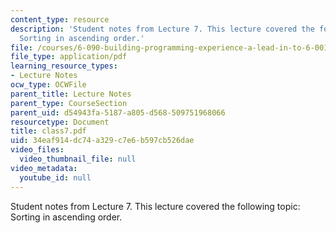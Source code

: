 ```yaml
---
content_type: resource
description: 'Student notes from Lecture 7. This lecture covered the following topic:
  Sorting in ascending order.'
file: /courses/6-090-building-programming-experience-a-lead-in-to-6-001-january-iap-2005/34eaf914dc74a329c7e6b597cb526dae_class7.pdf
file_type: application/pdf
learning_resource_types:
- Lecture Notes
ocw_type: OCWFile
parent_title: Lecture Notes
parent_type: CourseSection
parent_uid: d54943fa-5187-a805-d568-509751968066
resourcetype: Document
title: class7.pdf
uid: 34eaf914-dc74-a329-c7e6-b597cb526dae
video_files:
  video_thumbnail_file: null
video_metadata:
  youtube_id: null
---
```

Student notes from Lecture 7. This lecture covered the following topic: Sorting in ascending order.

